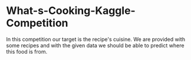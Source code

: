# What-s-Cooking-Kaggle-Competition
In this competition our target is the recipe's cuisine. We are provided with some recipes and with the given data we should be able to predict  where this food is from.
